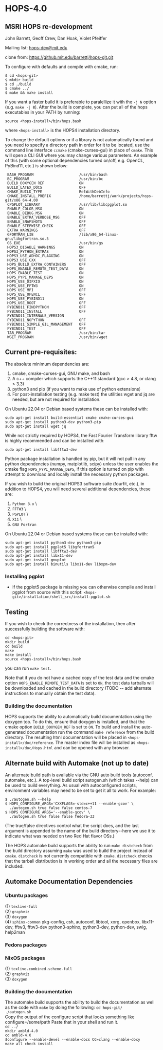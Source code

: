 # HOPS-4.0
## MSRI HOPS re-development
John Barrett, Geoff Crew, Dan Hoak, Violet Pfeiffer

Mailing list: hops-dev@mit.edu

clone from: https://github.mit.edu/barrettj/hops-git.git

To configure with defaults and compile with cmake, run:

`$ cd <hops-git>` \
`$ mkdir build` \
`$ cd ./build` \
`$ cmake ../` \
`$ make && make install`

If you want a faster build it is preferable to paralellize it with the `-j N` option (e.g. `make -j 8`).
After the build is complete, you can put all of the hops executables in your PATH by running:

`source <hops-install>/bin/hops.bash`

where `<hops-install>` is the HOPS4 installation directory.

To change the default options or if a library is not automatically found and you
need to specify a directory path in order for it to be located, use the command
line interface `ccmake` (cmake-curses-gui) in place of `cmake`. This will open a CLI
GUI where you may change various parameters. An example of this (with some optional
dependencies turned on/off, e.g. OpenCL, PyBind11, etc.) is shown below:
```
 BASH_PROGRAM                     /usr/bin/bash
 BC_PROGRAM                       /usr/bin/bc
 BUILD_DOXYGEN_REF                ON
 BUILD_LATEX_DOCS                 OFF
 CMAKE_BUILD_TYPE                 RelWithDebInfo
 CMAKE_INSTALL_PREFIX             /home/barrettj/work/projects/hops-git/x86_64-4.00
 CPGPLOT_LIBRARY                  /usr/lib/libcpgplot.so
 ENABLE_COLOR_MSG                 ON
 ENABLE_DEBUG_MSG                 ON
 ENABLE_EXTRA_VERBOSE_MSG         OFF
 ENABLE_SNAPSHOTS                 OFF
 ENABLE_STEPWISE_CHECK            OFF
 EXTRA_WARNINGS                   OFF
 GFORTRAN_LIB                     /lib/x86_64-linux-gnu/libgfortran.so.5
 GS_EXE                           /usr/bin/gs
 HOPS3_DISABLE_WARNINGS           ON
 HOPS3_PYTHON_EXTRAS              ON
 HOPS3_USE_ADHOC_FLAGGING         ON
 HOPS3_USE_CXX                    OFF
 HOPS_BUILD_EXTRA_CONTAINERS      OFF
 HOPS_ENABLE_REMOTE_TEST_DATA     ON
 HOPS_ENABLE_TEST                 ON
 HOPS_PYPI_MANAGE_DEPS            ON
 HOPS_USE_DIFXIO                  ON
 HOPS_USE_FFTW3                   ON
 HOPS_USE_MPI                     OFF
 HOPS_USE_OPENCL                  OFF
 HOPS_USE_PYBIND11                ON
 HOPS_USE_ROOT                    OFF
 PYBIND11_FINDPYTHON              OFF
 PYBIND11_INSTALL                 OFF
 PYBIND11_INTERNALS_VERSION
 PYBIND11_NOPYTHON                OFF
 PYBIND11_SIMPLE_GIL_MANAGEMENT   OFF
 PYBIND11_TEST                    OFF
 TAR_PROGRAM                      /usr/bin/tar
 WGET_PROGRAM                     /usr/bin/wget
```

## Current pre-requisites:

The absolute minimum dependencies are:

1. cmake, cmake-curses-gui, GNU make, and bash
2. A c++ compiler which supports the C++11 standard (gcc > 4.8, or clang > 3.3)
3. python3 and pip (if you want to make use of python extensions)
4. For post-installation testing (e.g. make test) the utilities wget and jq are needed, but are not required for installation.

On Ubuntu 22.04 or Debian based systems these can be installed with:

```
sudo apt-get install build-essential cmake cmake-curses-gui
sudo apt-get install python3-dev python3-pip
sudo apt-get install wget jq
```

While not strictly required by HOPS4, the Fast Fourier Transform library fftw is highly recommended and can be installed with:
```
sudo apt-get install libfftw3-dev
```

Python package installation is handled by pip, but it will not pull in any python dependencies (numpy, matplotlib, scipy) unless the user enables the cmake flag `HOPS_PYPI_MANAGE_DEPS`,
if this option is turned on pip with attempt to download and locally install the necessary python packages.

If you wish to build the original HOPS3 software suite (fourfit, etc.), in addition to HOPS4, you will need
several additional dependencies, these are:

1. `Python 3.x` \
2. `FFTW3` \
3. `PGPLOT` \
4. `X11` \
5. `GNU Fortran`

On Ubuntu 22.04 or Debian based systems these can be installed with:

```
sudo apt-get install python3-dev python3-pip
sudo apt-get install pgplot5 libgfortran5
sudo apt-get install libfftw3-dev
sudo apt-get install libx11-dev
sudo apt-get install gnuplot
sudo apt-get install binutils libx11-dev libxpm-dev
```

### Installing pgplot
* If the pgplot5 package is missing you can otherwise compile and install pgplot from source with this script:
  `<hops-git>/installation/shell_src/install-pgplot.sh`


## Testing
If you wish to check the correctness of the installation, then after successfully building the software with:
```
cd <hops-git>
mkdir build
cd build
make
make install
source <hops-install>/bin/hops.bash
```
you can run `make test`.

Note that if you do not have a cached copy of the test data and the cmake option `HOPS_ENABLE_REMOTE_TEST_DATA` is set to `ON`, the test data
tarballs will be downloaded and cached in the build directory (TODO -- add alternate instructions to manually obtain the test data).

### Building the documentation
HOPS supports the ability to automatically build documentation using the doxygen too. To do this, ensure that doxygen is installed, and that the
cmake option `BUILD_DOXYGEN_REF` is set to `ON`. To build and install the auto-generated documentation run the command `make reference` from the build directory.
The resulting html documentation will be placed in `<hops-install>/doc/reference`. The master index file will be installed as `<hops-install>/doc/Hops.html` and can
be opened with any browser.


## Alternate build with Automake (not up to date)

An alternate build path is available via the GNU auto build tools (autoconf, automake, etc.).  A top-level build script autogen.sh (which takes --help) can be used to build everything.  As usual with autoconfigured scripts, environment variables may need to be set to get it all to work.  For example:

`$ ./autogen.sh --help` \
`$ HOPS_CONFIGURE_ARGS='CXXFLAGS=-std=c++11 --enable-gcov' \` \
`  ./autogen.sh true false false centos-7` \
`$ HOPS_CONFIGURE_ARGS='--enable-gcov' \` \
`  ./autogen.sh true false false fedora-33`

(The true/false directives control what the script does, and the last
argument is appended to the name of the build directory--here we use it
to indicate what was needed on two Red Hat flavor OSs.)

The HOPS automake build supports the ability to run `make distcheck` from the build directory assuming `make` was used to build the project instead of `cmake`.
`distcheck` is not currently compatible with `cmake`. `distcheck` checks that the tarball distribution is in working order and all the necessary files are included.

## Automake Documentation Dependencies
### Ubuntu packages
(1) `texlive-full` \
(2) `graphviz` \
(3) `doxygen` \
(4) `sphinx-common`
pkg-config, csh, autoconf, libtool, xorg, openbox, libx11-dev, fftw3, fftw3-dev
python3-sphinx, python3-dev, python-dev, swig, help2man


### Fedora packages
### NixOS packages
(1) `texlive.combined.scheme-full` \
(2) `graphviz` \
(3) `doxygen`

### Building the documentation
The automake build supports the ability to build the documentation as well as the code with `make` by doing the following:
`cd hops-git/` \
`./autogen.sh` \
Copy the output of the configure script that looks something like configure=/some/path
Paste that in your shell and run it. \
`cd ../` \
`mkdir ambld-4.0` \
`cd ambld-4.0` \
`$configure --enable-devel --enable-docs CC=clang --enable-doxy` \
`make all check install`
